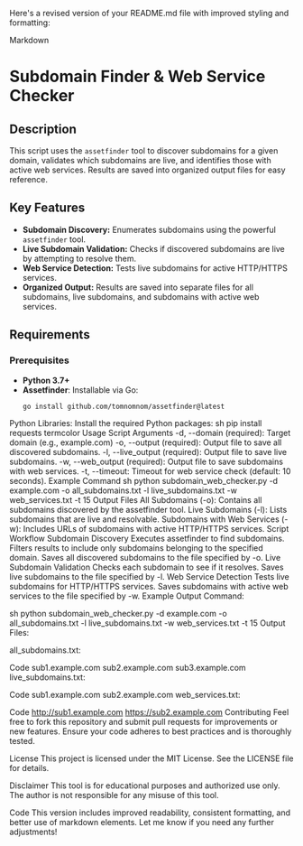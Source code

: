 Here's a revised version of your README.md file with improved styling and formatting:

Markdown
# Subdomain Finder & Web Service Checker

## Description

This script uses the `assetfinder` tool to discover subdomains for a given domain, validates which subdomains are live, and identifies those with active web services. Results are saved into organized output files for easy reference.

## Key Features

- **Subdomain Discovery:** Enumerates subdomains using the powerful `assetfinder` tool.
- **Live Subdomain Validation:** Checks if discovered subdomains are live by attempting to resolve them.
- **Web Service Detection:** Tests live subdomains for active HTTP/HTTPS services.
- **Organized Output:** Results are saved into separate files for all subdomains, live subdomains, and subdomains with active web services.

## Requirements

### Prerequisites

- **Python 3.7+**
- **Assetfinder**: Installable via Go:
  ```sh
  go install github.com/tomnomnom/assetfinder@latest
Python Libraries: Install the required Python packages:
sh
pip install requests termcolor
Usage
Script Arguments
-d, --domain (required): Target domain (e.g., example.com)
-o, --output (required): Output file to save all discovered subdomains.
-l, --live_output (required): Output file to save live subdomains.
-w, --web_output (required): Output file to save subdomains with web services.
-t, --timeout: Timeout for web service check (default: 10 seconds).
Example Command
sh
python subdomain_web_checker.py -d example.com -o all_subdomains.txt -l live_subdomains.txt -w web_services.txt -t 15
Output Files
All Subdomains (-o): Contains all subdomains discovered by the assetfinder tool.
Live Subdomains (-l): Lists subdomains that are live and resolvable.
Subdomains with Web Services (-w): Includes URLs of subdomains with active HTTP/HTTPS services.
Script Workflow
Subdomain Discovery
Executes assetfinder to find subdomains.
Filters results to include only subdomains belonging to the specified domain.
Saves all discovered subdomains to the file specified by -o.
Live Subdomain Validation
Checks each subdomain to see if it resolves.
Saves live subdomains to the file specified by -l.
Web Service Detection
Tests live subdomains for HTTP/HTTPS services.
Saves subdomains with active web services to the file specified by -w.
Example Output
Command:

sh
python subdomain_web_checker.py -d example.com -o all_subdomains.txt -l live_subdomains.txt -w web_services.txt -t 15
Output Files:

all_subdomains.txt:

Code
sub1.example.com
sub2.example.com
sub3.example.com
live_subdomains.txt:

Code
sub1.example.com
sub2.example.com
web_services.txt:

Code
http://sub1.example.com
https://sub2.example.com
Contributing
Feel free to fork this repository and submit pull requests for improvements or new features. Ensure your code adheres to best practices and is thoroughly tested.

License
This project is licensed under the MIT License. See the LICENSE file for details.

Disclaimer
This tool is for educational purposes and authorized use only. The author is not responsible for any misuse of this tool.

Code
This version includes improved readability, consistent formatting, and better use of markdown elements. Let me know if you need any further adjustments!
